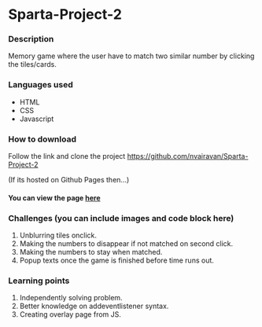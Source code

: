 # Sparta-Project-2
### Description
Memory game where the user have to match two similar number by clicking the tiles/cards.

### Languages used
* HTML
* CSS
* Javascript

### How to download
Follow the link and clone the project https://github.com/nvairavan/Sparta-Project-2

(If its hosted on Github Pages then...)
#### You can view the page [here]()

### Challenges (you can include images and code block here)
1. Unblurring tiles onclick.
2. Making the numbers to disappear if not matched on second click.
3. Making the numbers to stay when matched.
4. Popup texts once the game is finished before time runs out.

### Learning points
1. Independently solving problem.
2. Better knowledge on addeventlistener syntax.
3. Creating overlay page from JS. 